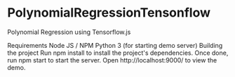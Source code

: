 # PolynomialRegressionTensonflow
Polynomial Regression using Tensorflow.js

Requirements
Node JS / NPM
Python 3 (for starting demo server)
Building the project
Run npm install to install the project's dependencies. Once done, run npm start to start the server. Open http://localhost:9000/ to view the demo.
